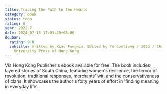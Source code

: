 ```yaml
---
title: Tracing the Path to the Hearts
category: book
status: todo
rating: 0
year: 2022-7
date: 2024-07-16 17:03:40+08:00
douban:
  rating: 9.6
  subtitle: Written by Xiao Fengxia, Edited by Yu Guoliang / 2022 / Chinese
    University Press of Hong Kong
---
```


Via Hong Kong Publisher's ebook available for free.
The book includes layered stories of South China, featuring women's resilience, the fervor of revolution, traditional responses, merchants' wit, and the conservativeness of clans. It showcases the author's forty years of effort in 'finding meaning in everyday life'.
